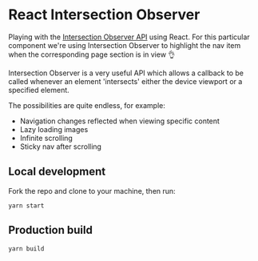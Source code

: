 # React Intersection Observer

Playing with the [Intersection Observer API](https://developer.mozilla.org/en-US/docs/Web/API/Intersection_Observer_API) using React. For this particular component we're using Intersection Observer to highlight the nav item when the corresponding page section is in view 👌

Intersection Observer is a very useful API which allows a callback to be called whenever an element 'intersects' either the device viewport or a specified element.

The possibilities are quite endless, for example:

- Navigation changes reflected when viewing specific content
- Lazy loading images
- Infinite scrolling
- Sticky nav after scrolling

## Local development

Fork the repo and clone to your machine, then run:

```
yarn start
```

## Production build

```
yarn build
```